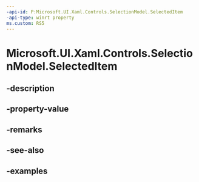 ```yaml
---
-api-id: P:Microsoft.UI.Xaml.Controls.SelectionModel.SelectedItem
-api-type: winrt property
ms.custom: RS5
---
```


<!-- Property syntax.
public object SelectedItem { get; }
-->

# Microsoft.UI.Xaml.Controls.SelectionModel.SelectedItem

## -description

## -property-value

## -remarks

## -see-also

## -examples

